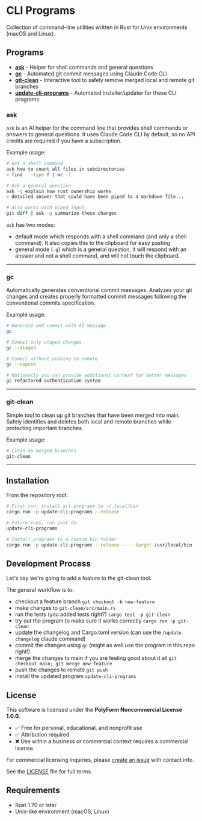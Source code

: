# CLI Programs

Collection of command-line utilities written in Rust for Unix environments (macOS and Linux).

## Programs

- **[ask](ask/README.md)** - Helper for shell commands and general questions
- **[gc](gc/README.md)** - Automated git commit messages using Claude Code CLI
- **[git-clean](git-clean/README.md)** - Interactive tool to safely remove merged local and remote git branches
- **[update-cli-programs](update-cli-programs/README.md)** - Automated installer/updater for these CLI programs

### ask

`ask` is an AI helper for the command line that provides shell commands or answers to general questions. It uses Claude Code CLI by default, so no API credits are required if you have a subscription.

Example usage:

```bash
# Get a shell command
ask how to count all files in subdirectories
> find . -type f | wc -l

# Ask a general question
ask -g explain how rust ownership works
> detailed answer that could have been piped to a markdown file...

# Also works with piped input
git diff | ask -g summarize these changes
```

`ask` has two modes:
- default mode which responds with a shell command (and only a shell command). It also copies this to the clipboard for easy pasting
- general mode (`-g`) which is a general question, it will respond with an answer and not a shell command, and will not touch the clipboard.

---

### gc

Automatically generates conventional commit messages. Analyzes your git changes and creates properly formatted commit messages following the conventional commits specification.

Example usage:

```bash
# Generate and commit with AI message
gc

# Commit only staged changes
gc --staged

# Commit without pushing to remote
gc --nopush

# Optionally you can provide additional context for better messages
gc refactored authentication system
```

---

### git-clean

Simple tool to clean up git branches that have been merged into main. Safely identifies and deletes both local and remote branches while protecting important branches.

Example usage:

```bash
# Clean up merged branches
git-clean
```

---

## Installation

From the repository root:

```bash
# First run: install all programs to ~/.local/bin
cargo run -p update-cli-programs --release

# Future runs, can just do:
update-cli-programs

# Install programs to a custom bin folder
cargo run -p update-cli-programs --release -- --target /usr/local/bin
```


## Development Process

Let's say we're going to add a feature to the git-clean tool.

The general workflow is to:
- checkout a feature branch `git checkout -b new-feature`
- make changes to `git-clean/src/main.rs`
- run the tests (you added tests right?) `cargo test -p git-clean`
- try out the program to make sure it works correctly `cargo run -p git-clean`
- update the changelog and Cargo.toml version (can use the `/update-changelog` claude command)
- commit the changes using `gc` (might as well use the program in this repo right!)
- merge the changes to main if you are feeling good about it all `git checkout main; git merge new-feature`
- push the changes to remote `git push`
- install the updated program `update-cli-programs`

## License

This software is licensed under the **PolyForm Noncommercial License 1.0.0**.

- ✅ Free for personal, educational, and nonprofit use
- ✅ Attribution required
- ❌ Use within a business or commercial context requires a commercial license

For commercial licensing inquiries, please [create an issue](https://github.com/aarons/cli-programs/issues) with contact info.

See the [LICENSE](LICENSE) file for full terms.

## Requirements

- Rust 1.70 or later
- Unix-like environment (macOS, Linux)
